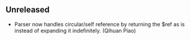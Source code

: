 ## Unreleased

- Parser now handles circular/self reference by returning the $ref as is instead of expanding it indefinitely. (Qihuan Piao)
